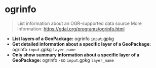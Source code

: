 # ogrinfo
> List information about an OGR-supported data source
> More information: <https://gdal.org/programs/ogrinfo.html>
- **List layers of a GeoPackage:**
ogrinfo `input`.gpkg
- **Get detailed information about a specific layer of a GeoPackage:**
ogrinfo `input`.gpkg `layer_name`
- **Only show summary information about a specific layer of a GeoPackage:**
ogrinfo -so `input`.gpkg `layer_name`
